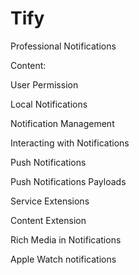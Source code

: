 # Tify
Professional Notifications

Content: 

User Permission

Local Notifications

Notification Management

Interacting with Notifications

Push Notifications

Push Notifications Payloads

Service Extensions

Content Extension

Rich Media in Notifications

Apple Watch notifications
